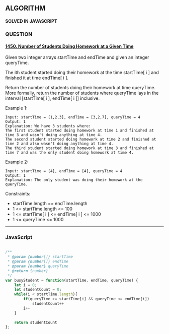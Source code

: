 ## ALGORITHM

#### SOLVED IN JAVASCRIPT
### QUESTION

#### [1450. Number of Students Doing Homework at a Given Time](https://leetcode.com/problems/number-of-students-doing-homework-at-a-given-time/)

Given two integer arrays startTime and endTime and given an integer queryTime.

The ith student started doing their homework at the time startTime[ i ] and finished it at time endTime[ i ].

Return the number of students doing their homework at time queryTime. More formally, return the number of students where queryTime lays in the interval [startTime[ i ], endTime[ i ]] inclusive.

Example 1:

```
Input: startTime = [1,2,3], endTime = [3,2,7], queryTime = 4
Output: 1
Explanation: We have 3 students where:
The first student started doing homework at time 1 and finished at time 3 and wasn't doing anything at time 4.
The second student started doing homework at time 2 and finished at time 2 and also wasn't doing anything at time 4.
The third student started doing homework at time 3 and finished at time 7 and was the only student doing homework at time 4.
```

Example 2:

```
Input: startTime = [4], endTime = [4], queryTime = 4
Output: 1
Explanation: The only student was doing their homework at the queryTime.
```

Constraints:

* startTime.length == endTime.length
* 1 <= startTime.length <= 100
* 1 <= startTime[ i ] <= endTime[ i ] <= 1000
* 1 <= queryTime <= 1000
-----

### JavaScript

```js

/**
 * @param {number[]} startTime
 * @param {number[]} endTime
 * @param {number} queryTime
 * @return {number}
 */
var busyStudent = function(startTime, endTime, queryTime) {
    let i = 0;
    let studentCount = 0;
    while(i < startTime.length){
        if(queryTime >= startTime[i] && queryTime <= endTime[i])
            studentCount++
        i++
    }
    
    return studentCount
};

```
